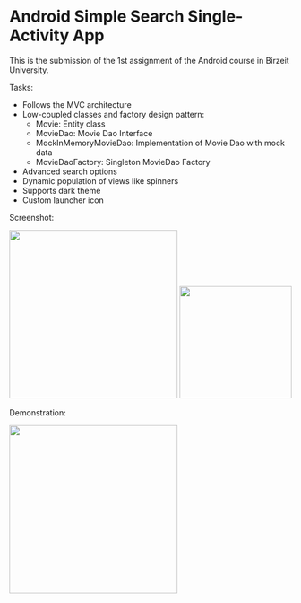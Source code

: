 # Android Simple Search Single-Activity App

This is the submission of the 1st assignment of the Android course in Birzeit University.

Tasks:
- Follows the MVC architecture
- Low-coupled classes and factory design pattern:
    - Movie: Entity class
    - MovieDao: Movie Dao Interface
    - MockInMemoryMovieDao: Implementation of Movie Dao with mock data
    - MovieDaoFactory: Singleton MovieDao Factory
- Advanced search options
- Dynamic population of views like spinners
- Supports dark theme
- Custom launcher icon


Screenshot:

<img src="https://github.com/MuathAmer/android-ass1/blob/master/screenshot.png?raw=true" width="300" />   
<img src="https://github.com/MuathAmer/android-ass1/blob/master/screenshot%20dark.png?raw=true" width="200" />



Demonstration:

<img src="https://github.com/MuathAmer/android-ass1/blob/master/demonstration.gif?raw=true" width="300"/>
